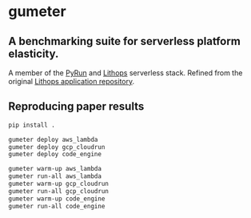 # gumeter

##  A benchmarking suite for serverless platform elasticity.

A member of the [PyRun](https://pyrun.cloud/) and [Lithops](https://lithops-cloud.github.io/) serverless stack. Refined from the original [Lithops application repository](https://github.com/lithops-cloud/applications).

## Reproducing paper results

```bash
pip install .

gumeter deploy aws_lambda
gumeter deploy gcp_cloudrun
gumeter deploy code_engine

gumeter warm-up aws_lambda
gumeter run-all aws_lambda
gumeter warm-up gcp_cloudrun
gumeter run-all gcp_cloudrun
gumeter warm-up code_engine
gumeter run-all code_engine
```
